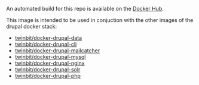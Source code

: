 


An automated build for this repo is available on the [Docker Hub](https://registry.hub.docker.com/u/twinbit).

This image is intended to be used in conjuction with the other images of the drupal docker stack:

- [twinbit/docker-drupal-data](https://github.com/twinbit/docker-drupal-data)
- [twinbit/docker-drupal-cli](https://github.com/twinbit/docker-drupal-cli)
- [twinbit/docker-drupal-mailcatcher](https://github.com/twinbit/docker-drupal-mailcatcher)
- [twinbit/docker-drupal-mysql](https://github.com/twinbit/docker-drupal-mysql)
- [twinbit/docker-drupal-nginx](https://github.com/twinbit/docker-drupal-nginx)
- [twinbit/docker-drupal-solr](https://github.com/twinbit/docker-drupal-solr)
- [twinbit/docker-drupal-php](https://github.com/twinbit/docker-drupal-php)
